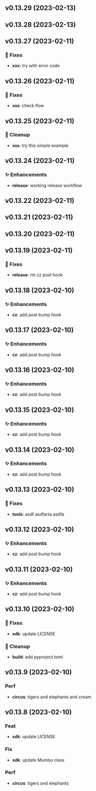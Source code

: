 ## v0.13.29 (2023-02-13)

## v0.13.28 (2023-02-13)

## v0.13.27 (2023-02-11)

### :hammer: Fixes

- **xxx**: try with error code

## v0.13.26 (2023-02-11)

### :hammer: Fixes

- **sss**: check flow

## v0.13.25 (2023-02-11)

### :nail_care: Cleanup

- **sss**: try this simple example

## v0.13.24 (2023-02-11)

### :sparkles: Enhancements

- **release**: working release workflow

## v0.13.22 (2023-02-11)

## v0.13.21 (2023-02-11)

## v0.13.20 (2023-02-11)

## v0.13.19 (2023-02-11)

### :hammer: Fixes

- **release**: rm cz post hook

## v0.13.18 (2023-02-10)

### :sparkles: Enhancements

- **cz**: add post bump hook

## v0.13.17 (2023-02-10)

### :sparkles: Enhancements

- **cz**: add post bump hook

## v0.13.16 (2023-02-10)

### :sparkles: Enhancements

- **cz**: add post bump hook

## v0.13.15 (2023-02-10)

### :sparkles: Enhancements

- **cz**: add post bump hook

## v0.13.14 (2023-02-10)

### :sparkles: Enhancements

- **cz**: add post bump hook

## v0.13.13 (2023-02-10)

### :hammer: Fixes

- **tools**: asdf asdfarta asdfa

## v0.13.12 (2023-02-10)

### :sparkles: Enhancements

- **cz**: add post bump hook

## v0.13.11 (2023-02-10)

### :sparkles: Enhancements

- **cz**: add post bump hook

## v0.13.10 (2023-02-10)

### :hammer: Fixes

- **sdk**: update LICENSE

### :nail_care: Cleanup

- **build**: add pyproject.toml

## v0.13.9 (2023-02-10)

### Perf

- **circus**: tigers and elephants and cream

## v0.13.8 (2023-02-10)

### Feat

- **sdk**: update LICENSE

### Fix

- **sdk**: update Mumbo class

### Perf

- **circus**: tigers and elephants
